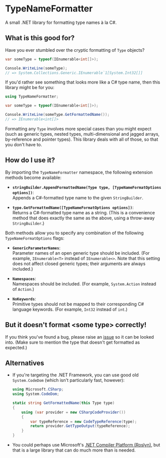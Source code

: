 ﻿# TypeNameFormatter

A small .NET library for formatting type names à la C#. 

## What is this good for?

Have you ever stumbled over the cryptic formatting of `Type` objects?

```csharp
var someType = typeof(IEnumerable<int[]>);

Console.WriteLine(someType);
// => System.Collections.Generic.IEnumerable`1[System.Int32[]]
```

If you'd rather see something that looks more like a C# type name, then this library might be for you:

```csharp
using TypeNameFormatter;

var someType = typeof(IEnumerable<int[]>);

Console.WriteLine(someType.GetFormattedName());
// => IEnumerable<int[]>
```

Formatting any `Type` involves more special cases than you might expect (such as generic types, nested types, multi-dimensional and jagged arrays, by-reference and pointer types). This library deals with all of those, so that you don't have to.


## How do I use it?

By importing the `TypeNameFormatter` namespace, the following extension methods become available:

* **`stringBuilder.AppendFormattedName(Type type, [TypeNameFormatOptions options])`**:  
  Appends a C#-formatted type name to the given `StringBuilder`.
 
* **`type.GetFormattedName([TypeNameFormatOptions options])`**:  
  Returns a C#-formatted type name as a string. (This is a convenience method that does exactly the same as the above, using a throw-away `StringBuilder`.)

Both methods allow you to specify any combination of the following `TypeNameFormatOptions` flags:

* **`GenericParameterNames`**:  
  Parameter names of an open generic type should be included. (For example, `IEnumerable<T>` instead of `IEnumerable<>`. Note that this setting does not affect closed generic types; their arguments are always included.)

* **`Namespaces`**:  
  Namespaces should be included. (For example, `System.Action` instead of `Action`.)

* **`NoKeywords`**:  
  Primitive types should not be mapped to their corresponding C# language keywords. (For example, `Int32` instead of `int`.)


## But it doesn't format \<some type\> correctly!

If you think you've found a bug, please raise an [issue](https://github.com/stakx/TypeNameFormatter/issues) so it can be looked into. (Make sure to mention the type that doesn't get formatted as expected.)


## Alternatives

* If you're targeting the .NET Framework, you can use good old `System.CodeDom` (which isn't particularly fast, however):

   ```csharp
   using Microsoft.CSharp;
   using System.CodeDom;

   static string GetFormattedName(this Type type)
   {
       using (var provider = new CSharpCodeProvider())
       {
           var typeReference = new CodeTypeReference(type);
           return provider.GetTypeOutput(typeReference);
       }
   }
   ```

* You could perhaps use Microsoft's [.NET Compiler Platform (Roslyn)](https://www.nuget.org/packages/Microsoft.CodeAnalysis "'Microsoft.CodeAnalysis' package on NuGet"), but that is a large library that can do much more than is needed.

